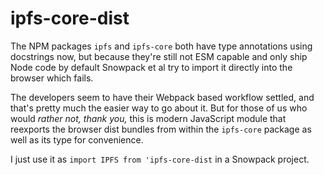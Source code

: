 # ipfs-core-dist

The NPM packages `ipfs` and `ipfs-core` both have type annotations using docstrings now, but because they're still not ESM capable and only ship Node code by default Snowpack et al try to  import it directly into the browser which fails.

The developers seem to have their Webpack based workflow settled, and that's pretty much the easier way to go about it. But for those of us who would _rather not, thank you,_ this is modern JavaScript module that reexports the browser dist bundles from within the `ipfs-core` package as well as its type for convenience.

I just use it as `import IPFS from 'ipfs-core-dist` in a Snowpack project.
